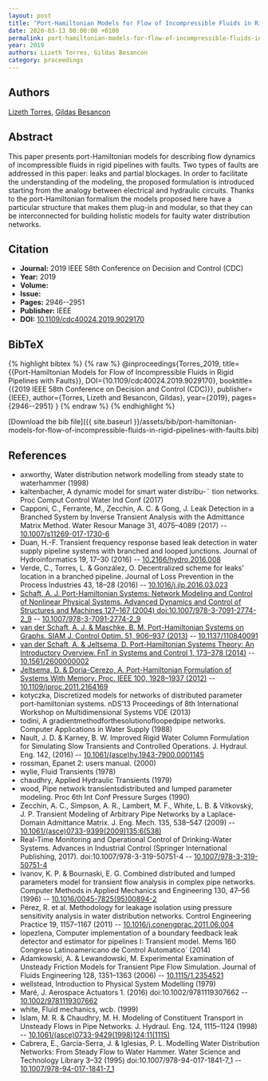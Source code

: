 ```yaml
---
layout: post
title: "Port-Hamiltonian Models for Flow of Incompressible Fluids in Rigid Pipelines with Faults"
date: 2020-03-13 00:00:00 +0100
permalink: port-hamiltonian-models-for-flow-of-incompressible-fluids-in-rigid-pipelines-with-faults
year: 2019
authors: Lizeth Torres, Gildas Besancon
category: proceedings
---
```

 
## Authors
[Lizeth Torres](authors/lizeth-torres), [Gildas Besancon](authors/gildas-besancon)
 
## Abstract
This paper presents port-Hamiltonian models for describing flow dynamics of incompressible fluids in rigid pipelines with faults. Two types of faults are addressed in this paper: leaks and partial blockages. In order to facilitate the understanding of the modeling, the proposed formulation is introduced starting from the analogy between electrical and hydraulic circuits. Thanks to the port-Hamiltonian formalism the models proposed here have a particular structure that makes them plug-in and modular, so that they can be interconnected for building holistic models for faulty water distribution networks.
 
## Citation
- **Journal:** 2019 IEEE 58th Conference on Decision and Control (CDC)
- **Year:** 2019
- **Volume:** 
- **Issue:** 
- **Pages:** 2946--2951
- **Publisher:** IEEE
- **DOI:** [10.1109/cdc40024.2019.9029170](https://doi.org/10.1109/cdc40024.2019.9029170)
 
## BibTeX
{% highlight bibtex %}
{% raw %}
@inproceedings{Torres_2019,
  title={{Port-Hamiltonian Models for Flow of Incompressible Fluids in Rigid Pipelines with Faults}},
  DOI={10.1109/cdc40024.2019.9029170},
  booktitle={{2019 IEEE 58th Conference on Decision and Control (CDC)}},
  publisher={IEEE},
  author={Torres, Lizeth and Besancon, Gildas},
  year={2019},
  pages={2946--2951}
}
{% endraw %}
{% endhighlight %}
 
[Download the bib file]({{ site.baseurl }}/assets/bib/port-hamiltonian-models-for-flow-of-incompressible-fluids-in-rigid-pipelines-with-faults.bib)
 
## References
- axworthy, Water distribution network modelling from steady state to waterhammer (1998)
- kaltenbacher, A dynamic model for smart water distribu-&#x00A8; tion networks. Proc Comput Control Water Ind Conf (2017)
- Capponi, C., Ferrante, M., Zecchin, A. C. & Gong, J. Leak Detection in a Branched System by Inverse Transient Analysis with the Admittance Matrix Method. Water Resour Manage 31, 4075–4089 (2017) -- [10.1007/s11269-017-1730-6](https://doi.org/10.1007/s11269-017-1730-6)
- Duan, H.-F. Transient frequency response based leak detection in water supply pipeline systems with branched and looped junctions. Journal of Hydroinformatics 19, 17–30 (2016) -- [10.2166/hydro.2016.008](https://doi.org/10.2166/hydro.2016.008)
- Verde, C., Torres, L. & González, O. Decentralized scheme for leaks’ location in a branched pipeline. Journal of Loss Prevention in the Process Industries 43, 18–28 (2016) -- [10.1016/j.jlp.2016.03.023](https://doi.org/10.1016/j.jlp.2016.03.023)
- [Schaft, A. J. Port-Hamiltonian Systems: Network Modeling and Control of Nonlinear Physical Systems. Advanced Dynamics and Control of Structures and Machines 127–167 (2004) doi:10.1007/978-3-7091-2774-2_9](port-hamiltonian-systems-network-modeling-and-control-of-nonlinear-physical-systems) -- [10.1007/978-3-7091-2774-2_9](https://doi.org/10.1007/978-3-7091-2774-2_9)
- [van der Schaft, A. J. & Maschke, B. M. Port-Hamiltonian Systems on Graphs. SIAM J. Control Optim. 51, 906–937 (2013)](port-hamiltonian-systems-on-graphs) -- [10.1137/110840091](https://doi.org/10.1137/110840091)
- [van der Schaft, A. & Jeltsema, D. Port-Hamiltonian Systems Theory: An Introductory Overview. FnT in Systems and Control 1, 173–378 (2014)](port-hamiltonian-systems-theory-an-introductory-overview) -- [10.1561/2600000002](https://doi.org/10.1561/2600000002)
- [Jeltsema, D. & Doria-Cerezo, A. Port-Hamiltonian Formulation of Systems With Memory. Proc. IEEE 100, 1928–1937 (2012)](port-hamiltonian-formulation-of-systems-with-memory) -- [10.1109/jproc.2011.2164169](https://doi.org/10.1109/jproc.2011.2164169)
- kotyczka, Discretized models for networks of distributed parameter port-hamiltonian systems. nDS&#x2019;13 Proceedings of 8th International Workshop on Multidimensional Systems VDE (2013)
- todini, A gradientmethodforthesolutionofloopedpipe networks. Computer Applications in Water Supply (1988)
- Nault, J. D. & Karney, B. W. Improved Rigid Water Column Formulation for Simulating Slow Transients and Controlled Operations. J. Hydraul. Eng. 142, (2016) -- [10.1061/(asce)hy.1943-7900.0001145](https://doi.org/10.1061/(asce)hy.1943-7900.0001145)
- rossman, Epanet 2: users manual. (2000)
- wylie, Fluid Transients (1978)
- chaudhry, Applied Hydraulic Transients (1979)
- wood, Pipe network transientsdistributed and lumped parameter modeling. Proc 6th Int Conf Pressure Surges (1990)
- Zecchin, A. C., Simpson, A. R., Lambert, M. F., White, L. B. & Vítkovský, J. P. Transient Modeling of Arbitrary Pipe Networks by a Laplace-Domain Admittance Matrix. J. Eng. Mech. 135, 538–547 (2009) -- [10.1061/(asce)0733-9399(2009)135:6(538)](https://doi.org/10.1061/(asce)0733-9399(2009)135:6(538))
- Real-Time Monitoring and Operational Control of Drinking-Water Systems. Advances in Industrial Control (Springer International Publishing, 2017). doi:10.1007/978-3-319-50751-4 -- [10.1007/978-3-319-50751-4](https://doi.org/10.1007/978-3-319-50751-4)
- Ivanov, K. P. & Bournaski, E. G. Combined distributed and lumped parameters model for transient flow analysis in complex pipe networks. Computer Methods in Applied Mechanics and Engineering 130, 47–56 (1996) -- [10.1016/0045-7825(95)00894-2](https://doi.org/10.1016/0045-7825(95)00894-2)
- Pérez, R. et al. Methodology for leakage isolation using pressure sensitivity analysis in water distribution networks. Control Engineering Practice 19, 1157–1167 (2011) -- [10.1016/j.conengprac.2011.06.004](https://doi.org/10.1016/j.conengprac.2011.06.004)
- lopezlena, Computer implementation of a boundary feedback leak detector and estimator for pipelines I: Transient model. Mems 160 Congreso Latinoamericano de Control Automatico&#x00B4; (2014)
- Adamkowski, A. & Lewandowski, M. Experimental Examination of Unsteady Friction Models for Transient Pipe Flow Simulation. Journal of Fluids Engineering 128, 1351–1363 (2006) -- [10.1115/1.2354521](https://doi.org/10.1115/1.2354521)
- wellstead, Introduction to Physical System Modelling (1979)
- Maré, J. Aerospace Actuators 1. (2016) doi:10.1002/9781119307662 -- [10.1002/9781119307662](https://doi.org/10.1002/9781119307662)
- white, Fluid mechanics, wcb. (1999)
- Islam, M. R. & Chaudhry, M. H. Modeling of Constituent Transport in Unsteady Flows in Pipe Networks. J. Hydraul. Eng. 124, 1115–1124 (1998) -- [10.1061/(asce)0733-9429(1998)124:11(1115)](https://doi.org/10.1061/(asce)0733-9429(1998)124:11(1115))
- Cabrera, E., Garcia-Serra, J. & Iglesias, P. L. Modelling Water Distribution Networks: From Steady Flow to Water Hammer. Water Science and Technology Library 3–32 (1995) doi:10.1007/978-94-017-1841-7_1 -- [10.1007/978-94-017-1841-7_1](https://doi.org/10.1007/978-94-017-1841-7_1)

